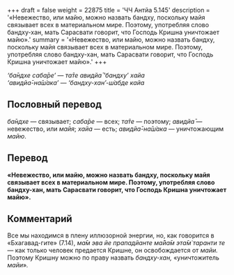 +++
draft = false
weight = 22875
title = 'ЧЧ Антйа 5.145'
description = '«Невежество, или майю, можно назвать бандху, поскольку майя связывает всех в материальном мире. Поэтому, употребляя слово бандху-хан, мать Сарасвати говорит, что Господь Кришна уничтожает майю».'
summary = '«Невежество, или майю, можно назвать бандху, поскольку майя связывает всех в материальном мире. Поэтому, употребляя слово бандху-хан, мать Сарасвати говорит, что Господь Кришна уничтожает майю».'
+++

_‘ба̄ндхе саба̄ре’ — та̄те авидйа̄ ‘бандху’ хайа  
‘авидйа̄-на̄ш́ака’ — ‘бандху-хан’-ш́абде кайа_

## Пословный перевод

_ба̄ндхе_ — связывает; _саба̄ре_ — всех; _та̄те_ — поэтому; _авидйа̄_ — невежество, или _майя_; _хайа_ — есть; _авидйа̄_\-_на̄ш́ака_ — уничтожающим _майю_.

## Перевод

**«Невежество, или майю, можно назвать бандху, поскольку майя связывает всех в материальном мире. Поэтому, употребляя слово бандху-хан, мать Сарасвати говорит, что Господь Кришна уничтожает майю».**

## Комментарий

Все мы находимся в плену иллюзорной энергии, но, как говорится в «Бхагавад-гите» (7.14), _ма̄м эва йе прападйанте ма̄йа̄м эта̄м̇ таранти те —_ как только человек предается Кришне, он освобождается от _майи._ Поэтому Кришну можно по праву назвать _бандху-хан,_ «уничтожитель _майи_»_._
